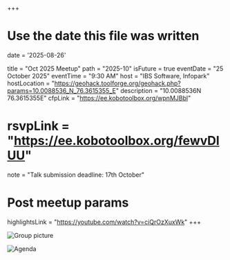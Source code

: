 +++
# Use the date this file was written
date = '2025-08-26'

title = "Oct 2025 Meetup"
path = "2025-10"
isFuture = true
eventDate = "25 October 2025"
eventTime = "9:30 AM"
host = "IBS Software, Infopark"
hostLocation = "https://geohack.toolforge.org/geohack.php?params=10.0088536_N_76.3615355_E"
description = "10.0088536N 76.3615355E"
cfpLink = "https://ee.kobotoolbox.org/wpnMJBbl"
# rsvpLink = "https://ee.kobotoolbox.org/fewvDlUU"
note = "Talk submission deadline: 17th October"

# Post meetup params
highlightsLink = "https://youtube.com/watch?v=ciQrOzXuxWk"
+++

![Group picture](/images/meetups/2025-08/group.jpg)

![Agenda](/images/meetups/2025-08/agenda.jpg)
